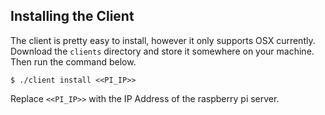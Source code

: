 ## Installing the Client

The client is pretty easy to install, however it only supports OSX currently. Download the `clients` directory and store it somewhere on your machine. Then run the command below.

```
$ ./client install <<PI_IP>>
```

Replace `<<PI_IP>>` with the IP Address of the raspberry pi server.
